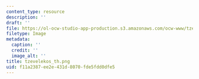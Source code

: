 ```yaml
---
content_type: resource
description: ''
draft: ''
file: https://ol-ocw-studio-app-production.s3.amazonaws.com/ocw-www/tzevelekos_th.png
filetype: Image
metadata:
  caption: ''
  credit: ''
  image_alt: ''
title: tzevelekos_th.png
uid: f11a2387-ee2e-431d-8070-fde5fdd0dfe5
---
```

